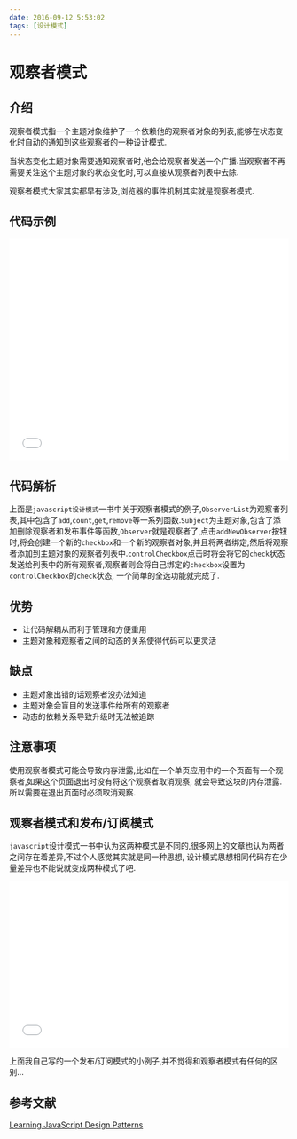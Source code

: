 ```yaml
---
date: 2016-09-12 5:53:02
tags: [设计模式]
---
```


# 观察者模式

## 介绍

观察者模式指一个主题对象维护了一个依赖他的观察者对象的列表,能够在状态变化时自动的通知到这些观察者的一种设计模式.

当状态变化主题对象需要通知观察者时,他会给观察者发送一个广播.当观察者不再需要关注这个主题对象的状态变化时,可以直接从观察者列表中去除.

观察者模式大家其实都早有涉及,浏览器的事件机制其实就是观察者模式.

## 代码示例

<iframe width="100%" height="400" src="//jsfiddle.net/ZxBing0066/2oeg4oqm/embedded/js,html,result/" allowfullscreen="allowfullscreen" frameborder="0"></iframe>

## 代码解析

上面是`javascript设计模式`一书中关于观察者模式的例子,`ObserverList`为观察者列表,其中包含了`add`,`count`,`get`,`remove`等一系列函数.`Subject`为主题对象,包含了添加删除观察者和发布事件等函数,`Observer`就是观察者了,点击`addNewObserver`按钮时,将会创建一个新的`checkbox`和一个新的观察者对象,并且将两者绑定,然后将观察者添加到主题对象的观察者列表中.`controlCheckbox`点击时将会将它的`check`状态发送给列表中的所有观察者,观察者则会将自己绑定的`checkbox`设置为`controlCheckbox`的`check`状态, 一个简单的全选功能就完成了.

## 优势

-   让代码解耦从而利于管理和方便重用
-   主题对象和观察者之间的动态的关系使得代码可以更灵活

## 缺点

-   主题对象出错的话观察者没办法知道
-   主题对象会盲目的发送事件给所有的观察者
-   动态的依赖关系导致升级时无法被追踪

## 注意事项

使用观察者模式可能会导致内存泄露,比如在一个单页应用中的一个页面有一个观察者,如果这个页面退出时没有将这个观察者取消观察, 就会导致这块的内存泄露.所以需要在退出页面时必须取消观察.

## 观察者模式和发布/订阅模式

`javascript`设计模式一书中认为这两种模式是不同的,很多网上的文章也认为两者之间存在着差异,不过个人感觉其实就是同一种思想, 设计模式思想相同代码存在少量差异也不能说就变成两种模式了吧.

<iframe width="100%" height="300" src="//jsfiddle.net/ZxBing0066/wqz4noow/2/embedded/js,html,result/" allowfullscreen="allowfullscreen" frameborder="0"></iframe>

上面我自己写的一个发布/订阅模式的小例子,并不觉得和观察者模式有任何的区别...

## 参考文献

[Learning JavaScript Design Patterns](https://addyosmani.com/resources/essentialjsdesignpatterns/book/#observerpatternjavascript)
